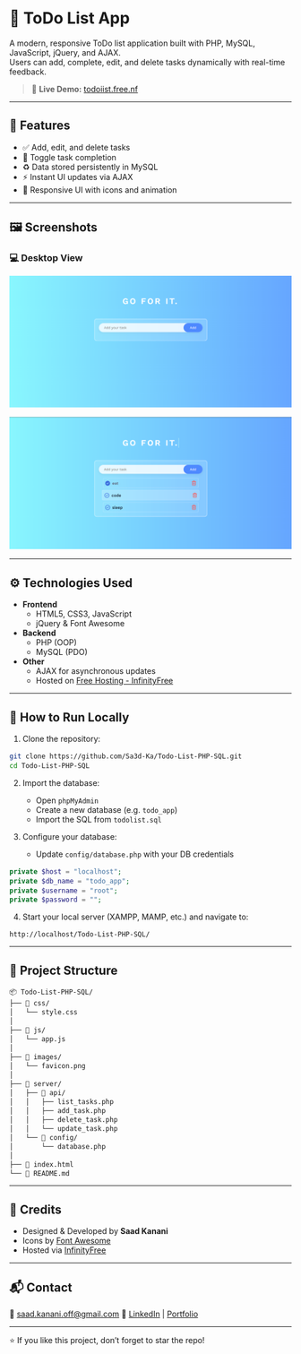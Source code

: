 # 📝 ToDo List App

A modern, responsive ToDo list application built with PHP, MySQL, JavaScript, jQuery, and AJAX.  
Users can add, complete, edit, and delete tasks dynamically with real-time feedback.

> 🚀 **Live Demo:** [todoiist.free.nf](https://todoiist.free.nf/)

---

## 🌟 Features

- ✅ Add, edit, and delete tasks
- 🔁 Toggle task completion
- ♻️ Data stored persistently in MySQL
- ⚡ Instant UI updates via AJAX
- 🎨 Responsive UI with icons and animation

---

## 🖼️ Screenshots

### 💻 Desktop View
![Desktop View](images/img1.png)

![Desktop View](images/img2.png)

---

## ⚙️ Technologies Used

- **Frontend**
  - HTML5, CSS3, JavaScript
  - jQuery & Font Awesome
- **Backend**
  - PHP (OOP)
  - MySQL (PDO)
- **Other**
  - AJAX for asynchronous updates
  - Hosted on [Free Hosting - InfinityFree](https://infinityfree.net/)

---

## 🚀 How to Run Locally

1. Clone the repository:

```bash
git clone https://github.com/Sa3d-Ka/Todo-List-PHP-SQL.git
cd Todo-List-PHP-SQL
````

2. Import the database:

   * Open `phpMyAdmin`
   * Create a new database (e.g. `todo_app`)
   * Import the SQL from `todolist.sql`

3. Configure your database:

   * Update `config/database.php` with your DB credentials

```php
private $host = "localhost";
private $db_name = "todo_app";
private $username = "root";
private $password = "";
```

4. Start your local server (XAMPP, MAMP, etc.) and navigate to:

```
http://localhost/Todo-List-PHP-SQL/
```

---

## 📁 Project Structure

```
📦 Todo-List-PHP-SQL/
├── 📁 css/
│   └── style.css
│
├── 📁 js/
│   └── app.js
│
├── 📁 images/
│   └── favicon.png
│
├── 📁 server/
│   ├── 📁 api/
│   │   ├── list_tasks.php
│   │   ├── add_task.php
│   │   ├── delete_task.php
│   │   └── update_task.php
│   └── 📁 config/
│       └── database.php
│
├── 📄 index.html
└── 📄 README.md
```

---

## 🙌 Credits

* Designed & Developed by **Saad Kanani**
* Icons by [Font Awesome](https://fontawesome.com/)
* Hosted via [InfinityFree](https://infinityfree.net/)

---

## 📬 Contact

📧 [saad.kanani.off@gmail.com](mailto:saad.kanani.off@gmail.com)
🔗 [LinkedIn](https://linkedin.com/in/saad-kanani) | [Portfolio](https://sa3d-ka.github.io/My-Portfolio/)

---

⭐ If you like this project, don’t forget to star the repo!
